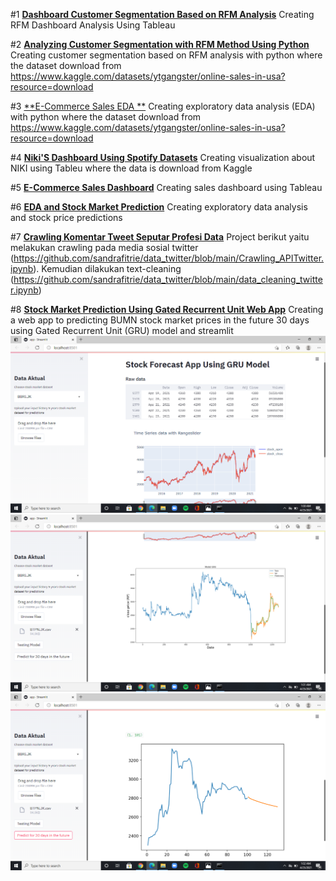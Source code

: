 #1 [**Dashboard Customer Segmentation Based on RFM Analysis**](https://public.tableau.com/app/profile/sandra.fitrie/viz/rfm_16634363143370/Dashboard1#1)
Creating RFM Dashboard Analysis Using Tableau

#2 [**Analyzing Customer Segmentation with RFM Method Using Python**](https://github.com/sandrafitrie/sales/blob/main/rfm_sales.ipynb)
Creating customer segmentation based on RFM analysis with python 
where the dataset download from https://www.kaggle.com/datasets/ytgangster/online-sales-in-usa?resource=download

#3 [**E-Commerce Sales EDA **](https://github.com/sandrafitrie/sales)
Creating exploratory data analysis (EDA) with python
where the dataset download from https://www.kaggle.com/datasets/ytgangster/online-sales-in-usa?resource=download

#4 [**Niki'S Dashboard Using Spotify Datasets**](https://public.tableau.com/app/profile/sandra.fitrie/viz/nikis_dashboard/Dashboard1)
Creating visualization about NIKI using Tableu where the data is download from Kaggle 

#5  [**E-Commerce Sales Dashboard**](https://public.tableau.com/app/profile/sandra.fitrie/viz/sales_dash_16620982016530/Dashboard1)
Creating sales dashboard using Tableau

#6 [**EDA and Stock Market Prediction**](https://github.com/sandrafitrie/EDA)
Creating exploratory data analysis and stock price predictions 

#7 [**Crawling Komentar Tweet Seputar Profesi Data**](https://github.com/sandrafitrie/data_twitter)
Project berikut yaitu melakukan  crawling pada media sosial twitter (https://github.com/sandrafitrie/data_twitter/blob/main/Crawling_APITwitter.ipynb).
Kemudian dilakukan text-cleaning (https://github.com/sandrafitrie/data_twitter/blob/main/data_cleaning_twitter.ipynb) 

#8 [**Stock Market Prediction Using Gated Recurrent Unit Web App**](https://github.com/sandrafitrie/Forecasting_stockprice) 
Creating a web app to predicting BUMN stock market prices in the future 30 days using Gated Recurrent Unit (GRU) model and streamlit
![](https://github.com/sandrafitrie/Portfolio/blob/main/images/Screenshot%20(36).png)
![](https://github.com/sandrafitrie/Portfolio/blob/main/images/Screenshot%20(37).png)
![](https://github.com/sandrafitrie/Portfolio/blob/main/images/Screenshot%20(38).png)
